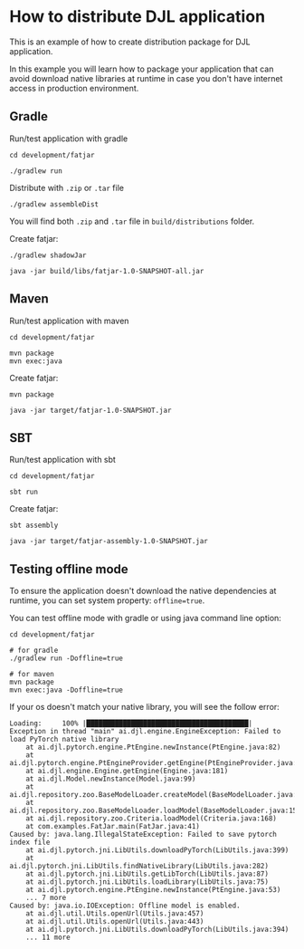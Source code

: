 # How to distribute DJL application

This is an example of how to create distribution package for DJL application.

In this example you will learn how to package your application that can avoid download
native libraries at runtime in case you don't have internet access in production environment.

## Gradle

Run/test application with gradle

```
cd development/fatjar

./gradlew run
```

Distribute with `.zip` or `.tar` file

```shell
./gradlew assembleDist
```

You will find both `.zip` and `.tar` file in `build/distributions` folder.

Create fatjar:

```shell
./gradlew shadowJar

java -jar build/libs/fatjar-1.0-SNAPSHOT-all.jar
```

## Maven

Run/test application with maven

```
cd development/fatjar

mvn package
mvn exec:java
```

Create fatjar:

```shell
mvn package

java -jar target/fatjar-1.0-SNAPSHOT.jar
```

## SBT

Run/test application with sbt

```
cd development/fatjar

sbt run
```

Create fatjar:

```shell
sbt assembly

java -jar target/fatjar-assembly-1.0-SNAPSHOT.jar
```

## Testing offline mode

To ensure the application doesn't download the native dependencies at runtime, you can set system
property: `offline=true`.

You can test offline mode with gradle or using java command line option:

```shell
cd development/fatjar

# for gradle
./gradlew run -Doffline=true

# for maven
mvn package
mvn exec:java -Doffline=true
```

If your os doesn't match your native library, you will see the follow error:

```
Loading:     100% |████████████████████████████████████████|
Exception in thread "main" ai.djl.engine.EngineException: Failed to load PyTorch native library
	at ai.djl.pytorch.engine.PtEngine.newInstance(PtEngine.java:82)
	at ai.djl.pytorch.engine.PtEngineProvider.getEngine(PtEngineProvider.java:40)
	at ai.djl.engine.Engine.getEngine(Engine.java:181)
	at ai.djl.Model.newInstance(Model.java:99)
	at ai.djl.repository.zoo.BaseModelLoader.createModel(BaseModelLoader.java:189)
	at ai.djl.repository.zoo.BaseModelLoader.loadModel(BaseModelLoader.java:152)
	at ai.djl.repository.zoo.Criteria.loadModel(Criteria.java:168)
	at com.examples.FatJar.main(FatJar.java:41)
Caused by: java.lang.IllegalStateException: Failed to save pytorch index file
	at ai.djl.pytorch.jni.LibUtils.downloadPyTorch(LibUtils.java:399)
	at ai.djl.pytorch.jni.LibUtils.findNativeLibrary(LibUtils.java:282)
	at ai.djl.pytorch.jni.LibUtils.getLibTorch(LibUtils.java:87)
	at ai.djl.pytorch.jni.LibUtils.loadLibrary(LibUtils.java:75)
	at ai.djl.pytorch.engine.PtEngine.newInstance(PtEngine.java:53)
	... 7 more
Caused by: java.io.IOException: Offline model is enabled.
	at ai.djl.util.Utils.openUrl(Utils.java:457)
	at ai.djl.util.Utils.openUrl(Utils.java:443)
	at ai.djl.pytorch.jni.LibUtils.downloadPyTorch(LibUtils.java:394)
	... 11 more
```
